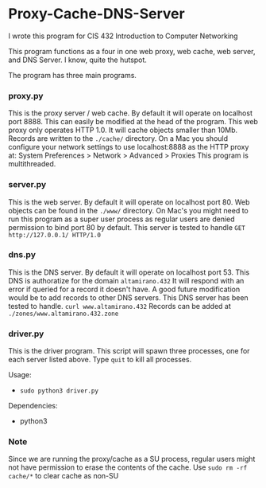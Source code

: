 # Proxy-Cache-DNS-Server
I wrote this program for CIS 432 Introduction to Computer Networking

This program functions as a four in one web proxy, web cache, web server,
and DNS Server.  I know, quite the hutspot.

The program has three main programs.

### proxy.py
This is the proxy server / web cache.
By default it will operate on localhost port 8888.  This can easily be 
modified at the head of the program.  This web proxy only operates HTTP 1.0.
It will cache objects smaller than 10Mb.
Records are written to the `./cache/` directory.
On a Mac you should configure your network settings to use localhost:8888 as
the HTTP proxy at: 
System Preferences > Network > Advanced > Proxies
This program is multithreaded.


### server.py
This is the web server.
By default it will operate on localhost port 80.  Web objects can be found
in the `./www/` directory.  On Mac's you might need to
run this program as a super user process as regular users are denied 
permission to bind port 80 by default.  This server is tested to handle 
`GET http://127.0.0.1/ HTTP/1.0`

### dns.py
This is the DNS server.
By default it will operate on localhost port 53.  This DNS is authoratize for
the domain
`altamirano.432`
It will respond with an error if queried for a record it doesn't have.
A good future modification would be to add records to other DNS servers.
This DNS server has been tested to handle.
`curl www.altamirano.432`
Records can be added at `./zones/www.altamirano.432.zone`

### driver.py
This is the driver program.
This script will spawn three processes, one for each server listed above.
Type `quit` to kill all processes.

Usage:
  * `sudo python3 driver.py`

Dependencies:
  * python3

### Note
Since we are running the proxy/cache as a SU process, regular users might not have
permission to erase the contents of the cache.  Use `sudo rm -rf cache/*` to clear
cache as non-SU
